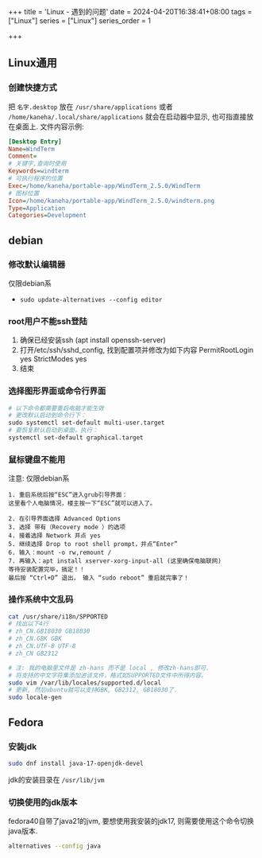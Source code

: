 +++
title = 'Linux - 遇到的问题'
date = 2024-04-20T16:38:41+08:00
tags = ["Linux"]
series = ["Linux"]
series_order = 1

+++



## Linux通用

### 创建快捷方式

把 `名字.desktop` 放在 `/usr/share/applications`  或者 `/home/kaneha/.local/share/applications` 就会在启动器中显示, 也可指直接放在桌面上. 文件内容示例:

``` ini
[Desktop Entry]
Name=WindTerm
Comment=
# 关键字,查询时使用
Keywords=windterm
# 可执行程序的位置
Exec=/home/kaneha/portable-app/WindTerm_2.5.0/WindTerm
# 图标位置
Icon=/home/kaneha/portable-app/WindTerm_2.5.0/windterm.png
Type=Application
Categories=Development
```



## debian



### 修改默认编辑器

仅限debian系

* `sudo update-alternatives --config editor`



### root用户不能ssh登陆

1. 确保已经安装ssh  (apt install openssh-server)
2. 打开/etc/ssh/sshd_config, 找到配置项并修改为如下内容
     PermitRootLogin yes
       StrictModes yes 
3. 结束

### 选择图形界面或命令行界面

``` bash
# 以下命令都需要重启电脑才能生效
# 更改默认启动到命令行下：
sudo systemctl set-default multi-user.target
# 要恢复默认启动到桌面，执行：
systemctl set-default graphical.target
```

### 鼠标键盘不能用

注意: 仅限debian系

``` text
1. 重启系统后按“ESC”进入grub引导界面：
这里看个人电脑情况，楼主按一下“ESC”就可以进入了。

2. 在引导界面选择 Advanced Options
3. 选择 带有（Recovery mode ）的选项
4. 接着选择 Network 并点 yes
5. 继续选择 Drop to root shell prompt，并点“Enter”
6. 输入：mount -o rw,remount /
7. 再输入：apt install xserver-xorg-input-all (这里确保电脑联网)
等待安装配置完毕，搞定！！
最后按 “Ctrl+D” 退出， 输入 “sudo reboot” 重启就完事了！
```

### 操作系统中文乱码

``` bash
cat /usr/share/i18n/SPPORTED
# 找出以下4行
# zh_CN.GB18030 GB18030
# zh_CN.GBK GBK
# zh_CN.UTF-8 UTF-8
# zh_CN GB2312

# 注: 我的电脑里文件是 zh-hans 而不是 local , 修改zh-hans即可.
# 将支持的中文字符集添加进该文件，格式如SUPPORTED文件中所得内容。
sudo vim /var/lib/locales/supported.d/local
# 更新, 然后ubuntu就可以支持GBK, GB2312, GB18030了.
sudo locale-gen
```



## Fedora


### 安装jdk
``` bash
sudo dnf install java-17-openjdk-devel
```

jdk的安装目录在 `/usr/lib/jvm`

### 切换使用的jdk版本

fedora40自带了java21的jvm, 要想使用我安装的jdk17, 则需要使用这个命令切换java版本.

``` bash
alternatives --config java
```
